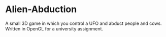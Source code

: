 # Alien-Abduction
A small 3D game in which you control a UFO and abduct people and cows. Written in OpenGL for a university assignment. 
